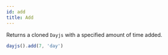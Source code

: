 ```yaml
---
id: add
title: Add
---
```


Returns a cloned `Dayjs` with a specified amount of time added.

```js
dayjs().add(7, 'day')
```

